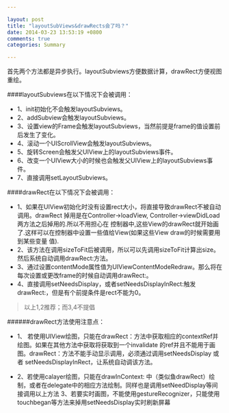 ```yaml
---

layout: post
title: "layoutSubViews&drawRects会了吗？"
date: 2014-03-23 13:53:19 +0800
comments: true
categories: Summary 

--- 
```


首先两个方法都是异步执行。layoutSubviews方便数据计算，drawRect方便视图重绘。
 
 

####layoutSubviews在以下情况下会被调用：
 

* 1、init初始化不会触发layoutSubviews。
* 2、addSubview会触发layoutSubviews。
* 3、设置view的Frame会触发layoutSubviews，当然前提是frame的值设置前后发生了变化。
* 4、滚动一个UIScrollView会触发layoutSubviews。
* 5、旋转Screen会触发父UIView上的layoutSubviews事件。
* 6、改变一个UIView大小的时候也会触发父UIView上的layoutSubviews事件。
* 7、直接调用setLayoutSubviews。



<!--more-->




####drawRect在以下情况下会被调用：
 

* 1、如果在UIView初始化时没有设置rect大小，将直接导致drawRect不被自动调用。drawRect 掉用是在Controller->loadView, Controller->viewDidLoad 两方法之后掉用的.所以不用担心在 控制器中,这些View的drawRect就开始画了.这样可以在控制器中设置一些值给View(如果这些View draw的时候需要用到某些变量 值).
* 2、该方法在调用sizeToFit后被调用，所以可以先调用sizeToFit计算出size。然后系统自动调用drawRect:方法。
* 3、通过设置contentMode属性值为UIViewContentModeRedraw。那么将在每次设置或更改frame的时候自动调用drawRect:。
* 4、直接调用setNeedsDisplay，或者setNeedsDisplayInRect:触发drawRect:，但是有个前提条件是rect不能为0。

> 以上1,2推荐；而3,4不提倡

######drawRect方法使用注意点：
 
* 1、 若使用UIView绘图，只能在drawRect：方法中获取相应的contextRef并绘图。如果在其他方法中获取将获取到一个invalidate 的ref并且不能用于画图。drawRect：方法不能手动显示调用，必须通过调用setNeedsDisplay 或 者 setNeedsDisplayInRect，让系统自动调该方法。
 
* 2、若使用calayer绘图，只能在drawInContext: 中（类似鱼drawRect）绘制，或者在delegate中的相应方法绘制。同样也是调用setNeedDisplay等间接调用以上方法
3、若要实时画图，不能使用gestureRecognizer，只能使用touchbegan等方法来掉用setNeedsDisplay实时刷新屏幕